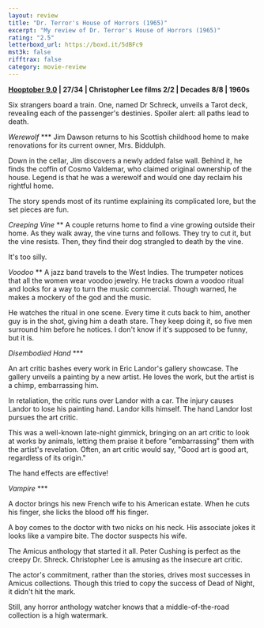```yaml
---
layout: review
title: "Dr. Terror's House of Horrors (1965)"
excerpt: "My review of Dr. Terror's House of Horrors (1965)"
rating: "2.5"
letterboxd_url: https://boxd.it/5dBFc9
mst3k: false
rifftrax: false
category: movie-review
---
```


<b><a href="https://boxd.it/pOmcY/detail" rel="nofollow">Hooptober 9.0</a> | 27/34 | Christopher Lee films 2/2 | Decades 8/8 | 1960s</b>

Six strangers board a train. One, named Dr Schreck, unveils a Tarot deck, revealing each of the passenger's destinies. Spoiler alert: all paths lead to death.

<i>Werewolf</i> \*\*\*
Jim Dawson returns to his Scottish childhood home to make renovations for its current owner, Mrs. Biddulph.

Down in the cellar, Jim discovers a newly added false wall. Behind it, he finds the coffin of Cosmo Valdemar, who claimed original ownership of the house. Legend is that he was a werewolf and would one day reclaim his rightful home.

The story spends most of its runtime explaining its complicated lore, but the set pieces are fun.

<i>Creeping Vine</i> \*\*
A couple returns home to find a vine growing outside their home. As they walk away, the vine turns and follows. They try to cut it, but the vine resists. Then, they find their dog strangled to death by the vine.

It's too silly.

<i>Voodoo</i> \*\*
A jazz band travels to the West Indies. The trumpeter notices that all the women wear voodoo jewelry. He tracks down a voodoo ritual and looks for a way to turn the music commercial. Though warned, he makes a mockery of the god and the music.

He watches the ritual in one scene. Every time it cuts back to him, another guy is in the shot, giving him a death stare. They keep doing it, so five men surround him before he notices. I don't know if it's supposed to be funny, but it is.

<i>Disembodied Hand</i> \*\*\*

An art critic bashes every work in Eric Landor's gallery showcase. The gallery unveils a painting by a new artist. He loves the work, but the artist is a chimp, embarrassing him.

In retaliation, the critic runs over Landor with a car. The injury causes Landor to lose his painting hand. Landor kills himself. The hand Landor lost pursues the art critic.

This was a well-known late-night gimmick, bringing on an art critic to look at works by animals, letting them praise it before "embarrassing" them with the artist's revelation. Often, an art critic would say, "Good art is good art, regardless of its origin."

The hand effects are effective!

<i>Vampire</i> \*\*\*

A doctor brings his new French wife to his American estate. When he cuts his finger, she licks the blood off his finger.

A boy comes to the doctor with two nicks on his neck. His associate jokes it looks like a vampire bite. The doctor suspects his wife.

The Amicus anthology that started it all. Peter Cushing is perfect as the creepy Dr. Shreck. Christopher Lee is amusing as the insecure art critic.

The actor's commitment, rather than the stories, drives most successes in Amicus collections. Though this tried to copy the success of Dead of Night, it didn't hit the mark.

Still, any horror anthology watcher knows that a middle-of-the-road collection is a high watermark.
